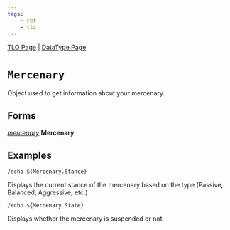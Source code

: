 ```yaml
---
tags:
    - ref
    - tlo
---
```

[TLO Page](../top-level-objects/tlo-list.md) | [DataType Page](../data-types/datatype-list.md)
# `Mercenary`

Object used to get information about your mercenary.

## Forms

[_mercenary_](../data-types/datatype-mercenary.md) **Mercenary**


## Examples

```
/echo ${Mercenary.Stance}
```

Displays the current stance of the mercenary based on the type (Passive, Balanced, Aggressive, etc.)

```
/echo ${Mercenary.State}
```

Displays whether the mercenary is suspended or not.
